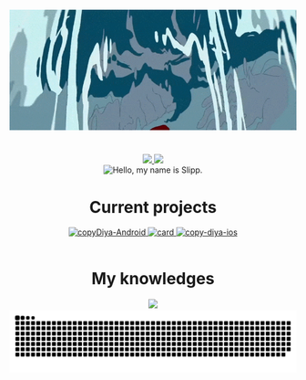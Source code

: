 <!DOCTYPE html>
<html>
<body>
	<h1 align="center"><img src="res/welcome.gif", alt="Welcome to my profile"></h1><br>
	<div align="center">
		<a href="https://github.com/sslipp">
			<img src="https://github-readme-stats.vercel.app/api?username=sslipp&show_icons=true&line_height=27&count_private=true&title_color=8eecf5&text_color=c9cacc&icon_color=2bbc8a&bg_color=1d1f21">
			<img src="https://github-readme-stats.vercel.app/api/top-langs/?username=sslipp&hide=java,html,tex&title_color=8eecf5&text_color=c9cacc&icon_color=2bbc8a&bg_color=1d1f21&langs_count=3">
		</a>
		<br>
		<img src="https://readme-typing-svg.demolab.com/?font=Fira+Code&pause=1000&color=8EECF5&random=false&width=285&lines=Hello%2C+my+name+is+Slipp." alt="Hello, my name is Slipp.">
	</div>
	<div align="center">
		<h1>
			Current projects
		</h1>
		<a href="https://github.com/sslipp/copyDiya-Android">
		 <img align=”center” src="https://github-readme-stats.vercel.app/api/pin/?username=sslipp&repo=copyDiya-Android&title_color=8eecf5&text_color=c9cacc&icon_color=2bbc8a&bg_color=1d1f21", alt="copyDiya-Android">
		</a>
		<a href="https://github.com/sslipp/card">
		 <img align=”center” src="https://github-readme-stats.vercel.app/api/pin/?username=sslipp&repo=card&title_color=8eecf5&text_color=c9cacc&icon_color=2bbc8a&bg_color=1d1f21", alt="card">
		</a>
		<a href="https://github.com/sslipp/copy-diya-ios">
		 <img align=”center” src="https://github-readme-stats.vercel.app/api/pin/?username=sslipp&repo=copy-diya-ios&title_color=8eecf5&text_color=c9cacc&icon_color=2bbc8a&bg_color=1d1f21", alt="copy-diya-ios">
		</a>
		<br><br>
	</div>
	<div align="center">
		<h1>
			My knowledges
		</h1>
		<img src="https://skillicons.dev/icons?i=html,css,js,linux,flutter,react,git,bootstrap,visualstudio,vscode,postman&perline=11" />
	</div>
	<div align="center">
		<img src = "https://raw.githubusercontent.com/platane/snk/output/github-contribution-grid-snake-dark.svg">
	</div>
</body>
<html>
